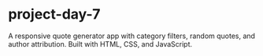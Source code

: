 # project-day-7
A responsive quote generator app with category filters, random quotes, and author attribution. Built with HTML, CSS, and JavaScript.

